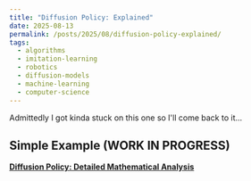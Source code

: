 ```yaml
---
title: "Diffusion Policy: Explained"
date: 2025-08-13
permalink: /posts/2025/08/diffusion-policy-explained/
tags:
  - algorithms
  - imitation-learning
  - robotics
  - diffusion-models
  - machine-learning
  - computer-science
---
```


Admittedly I got kinda stuck on this one so I'll come back to it...

## Simple Example (WORK IN PROGRESS)

**[Diffusion Policy: Detailed Mathematical Analysis](/files/Diffusion_Policy.pdf)**
